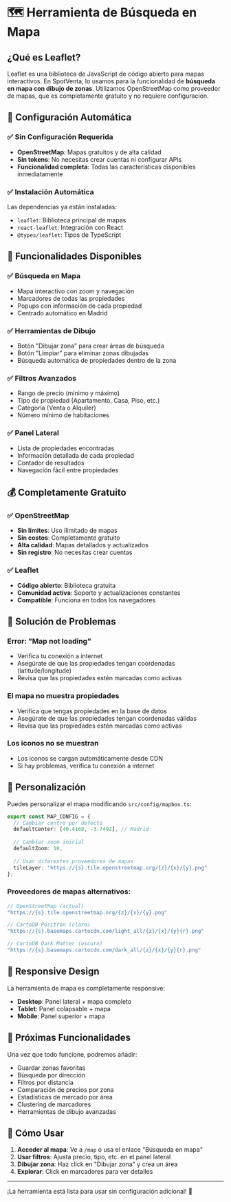 # 🗺️ Herramienta de Búsqueda en Mapa

## ¿Qué es Leaflet?

Leaflet es una biblioteca de JavaScript de código abierto para mapas interactivos. En SpotVenta, lo usamos para la funcionalidad de **búsqueda en mapa con dibujo de zonas**. Utilizamos OpenStreetMap como proveedor de mapas, que es completamente gratuito y no requiere configuración.

## 🚀 Configuración Automática

### ✅ **Sin Configuración Requerida**
- **OpenStreetMap**: Mapas gratuitos y de alta calidad
- **Sin tokens**: No necesitas crear cuentas ni configurar APIs
- **Funcionalidad completa**: Todas las características disponibles inmediatamente

### ✅ **Instalación Automática**
Las dependencias ya están instaladas:
- `leaflet`: Biblioteca principal de mapas
- `react-leaflet`: Integración con React
- `@types/leaflet`: Tipos de TypeScript

## 🎯 Funcionalidades Disponibles

### ✅ **Búsqueda en Mapa**
- Mapa interactivo con zoom y navegación
- Marcadores de todas las propiedades
- Popups con información de cada propiedad
- Centrado automático en Madrid

### ✅ **Herramientas de Dibujo**
- Botón "Dibujar zona" para crear áreas de búsqueda
- Botón "Limpiar" para eliminar zonas dibujadas
- Búsqueda automática de propiedades dentro de la zona

### ✅ **Filtros Avanzados**
- Rango de precio (mínimo y máximo)
- Tipo de propiedad (Apartamento, Casa, Piso, etc.)
- Categoría (Venta o Alquiler)
- Número mínimo de habitaciones

### ✅ **Panel Lateral**
- Lista de propiedades encontradas
- Información detallada de cada propiedad
- Contador de resultados
- Navegación fácil entre propiedades

## 💰 Completamente Gratuito

### ✅ **OpenStreetMap**
- **Sin límites**: Uso ilimitado de mapas
- **Sin costos**: Completamente gratuito
- **Alta calidad**: Mapas detallados y actualizados
- **Sin registro**: No necesitas crear cuentas

### ✅ **Leaflet**
- **Código abierto**: Biblioteca gratuita
- **Comunidad activa**: Soporte y actualizaciones constantes
- **Compatible**: Funciona en todos los navegadores

## 🔧 Solución de Problemas

### Error: "Map not loading"
- Verifica tu conexión a internet
- Asegúrate de que las propiedades tengan coordenadas (latitude/longitude)
- Revisa que las propiedades estén marcadas como activas

### El mapa no muestra propiedades
- Verifica que tengas propiedades en la base de datos
- Asegúrate de que las propiedades tengan coordenadas válidas
- Revisa que las propiedades estén marcadas como activas

### Los iconos no se muestran
- Los iconos se cargan automáticamente desde CDN
- Si hay problemas, verifica tu conexión a internet

## 🎨 Personalización

Puedes personalizar el mapa modificando `src/config/mapbox.ts`:

```typescript
export const MAP_CONFIG = {
  // Cambiar centro por defecto
  defaultCenter: [40.4168, -3.7492], // Madrid
  
  // Cambiar zoom inicial
  defaultZoom: 10,
  
  // Usar diferentes proveedores de mapas
  tileLayer: "https://{s}.tile.openstreetmap.org/{z}/{x}/{y}.png"
};
```

### Proveedores de mapas alternativos:
```typescript
// OpenStreetMap (actual)
"https://{s}.tile.openstreetmap.org/{z}/{x}/{y}.png"

// CartoDB Positron (claro)
"https://{s}.basemaps.cartocdn.com/light_all/{z}/{x}/{y}{r}.png"

// CartoDB Dark Matter (oscuro)
"https://{s}.basemaps.cartocdn.com/dark_all/{z}/{x}/{y}{r}.png"
```

## 📱 Responsive Design

La herramienta de mapa es completamente responsive:
- **Desktop**: Panel lateral + mapa completo
- **Tablet**: Panel colapsable + mapa
- **Mobile**: Panel superior + mapa

## 🚀 Próximas Funcionalidades

Una vez que todo funcione, podremos añadir:
- Guardar zonas favoritas
- Búsqueda por dirección
- Filtros por distancia
- Comparación de precios por zona
- Estadísticas de mercado por área
- Clustering de marcadores
- Herramientas de dibujo avanzadas

## 🎯 Cómo Usar

1. **Acceder al mapa**: Ve a `/map` o usa el enlace "Búsqueda en mapa"
2. **Usar filtros**: Ajusta precio, tipo, etc. en el panel lateral
3. **Dibujar zona**: Haz click en "Dibujar zona" y crea un área
4. **Explorar**: Click en marcadores para ver detalles

---

¡La herramienta está lista para usar sin configuración adicional! 🎉
